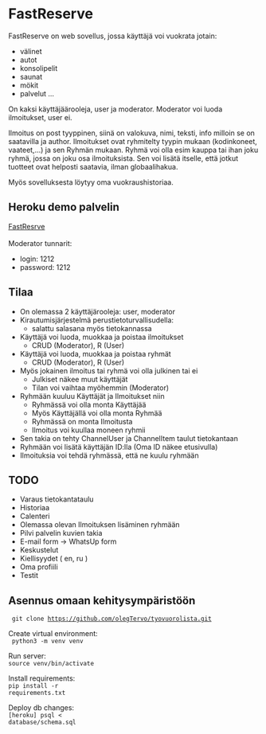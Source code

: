 # FastReserve

FastReserve on web sovellus, jossa käyttäjä voi vuokrata jotain:
- välinet 
- autot
- konsolipelit
- saunat
- mökit
- palvelut
...

On kaksi käyttäjäärooleja, user ja moderator. Moderator voi luoda ilmoitukset, user ei.

Ilmoitus on post tyyppinen, siinä on valokuva, nimi, teksti, info milloin se on saatavilla ja author.
Ilmoitukset ovat ryhmitelty tyypin mukaan (kodinkoneet, vaateet,...) ja sen Ryhmän mukaan.
Ryhmä voi olla esim kauppa tai ihan joku ryhmä, jossa on joku osa ilmoituksista. Sen voi lisätä itselle, että jotkut tuotteet ovat helposti saatavia, ilman globaalihakua.

Myös sovelluksesta löytyy oma vuokraushistoriaa.


## Heroku demo palvelin

[FastResrve](https://fast-reserve.herokuapp.com) <br><br>
Moderator tunnarit: <br>
- login: 1212 <br>  
- password: 1212

## Tilaa

 - On olemassa 2 käyttäjärooleja: user, moderator
 - Kirautumisjärjestelmä perustietoturvallisudella: 
   - salattu salasana myös tietokannassa
 - Käyttäjä voi luoda, muokkaa ja poistaa ilmoitukset
   - CRUD (Moderator), R (User)
 - Käyttäjä voi luoda, muokkaa ja poistaa ryhmät
   - CRUD (Moderator), R (User)
 - Myös jokainen ilmoitus tai ryhmä voi olla julkinen tai ei
   - Julkiset näkee muut käyttäjät
   - Tilan voi vaihtaa myöhemmin (Moderator)
 - Ryhmään kuuluu Käyttäjät ja Ilmoitukset niin
   - Ryhmässä voi olla monta Käyttäjää
   - Myös Käyttäjällä voi olla monta Ryhmää
   - Ryhmässä on monta Ilmoitusta
   - Ilmoitus voi kuullaa moneen ryhmii
 - Sen takia on tehty ChannelUser ja ChannelItem taulut tietokantaan
 - Ryhmään voi lisätä käyttäjän ID:lla (Oma ID näkee etusivulla)
 - Ilmoituksia voi tehdä ryhmässä, että ne kuulu ryhmään

## TODO

  - Varaus tietokantataulu
  - Historiaa
  - Calenteri
  - Olemassa olevan Ilmoituksen lisäminen ryhmään
  - Pilvi palvelin kuvien takia
  - E-mail form -> WhatsUp form
  - Keskustelut
  - Kiellisyydet ( en, ru )
  - Oma profiili
  - Testit

## Asennus omaan kehitysympäristöön

<code> git clone https://github.com/olegTervo/tyovuorolista.git </code>

Create virtual environment: <br><code> python3 -m venv venv </code>

Run server: <br><code>source venv/bin/activate</code>

Install requirements: <br><code>pip install -r requirements.txt</code>

Deploy db changes: <br><code>[heroku] psql < database/schema.sql</code> 

